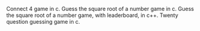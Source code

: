 Connect 4 game in c.
Guess the square root of a number game in c.
Guess the square root of a number game, with leaderboard, in c++.
Twenty question guessing game in c.

